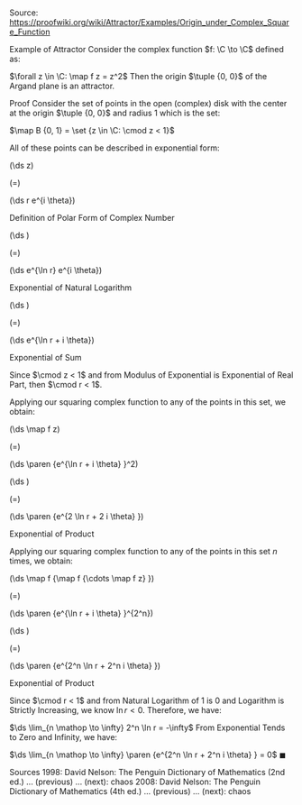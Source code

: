 # 

Source: https://proofwiki.org/wiki/Attractor/Examples/Origin_under_Complex_Square_Function

Example of Attractor
Consider the complex function $f: \C \to \C$ defined as:

$\forall z \in \C: \map f z = z^2$
Then the origin $\tuple {0, 0}$ of the Argand plane is an attractor.


Proof
Consider the set of points in the open (complex) disk with the center at the origin $\tuple {0, 0}$ and radius $1$ which is the set:

$\map B {0, 1} = \set {z \in \C: \cmod z < 1}$

All of these points can be described in exponential form:














\(\ds z\)

\(=\)







\(\ds r e^{i \theta}\)





Definition of Polar Form of Complex Number 














\(\ds \)

\(=\)







\(\ds e^{\ln r} e^{i \theta}\)





Exponential of Natural Logarithm














\(\ds \)

\(=\)







\(\ds e^{\ln r + i \theta}\)





Exponential of Sum



Since $\cmod z < 1$ and from Modulus of Exponential is Exponential of Real Part, then $\cmod r < 1$.

Applying our squaring complex function to any of the points in this set, we obtain:














\(\ds \map f z\)

\(=\)







\(\ds \paren {e^{\ln r + i \theta} }^2\)




















\(\ds \)

\(=\)







\(\ds \paren {e^{2 \ln r + 2 i \theta} }\)





Exponential of Product



Applying our squaring complex function to any of the points in this set $n$ times, we obtain:














\(\ds \map f {\map f {\cdots \map f z} }\)

\(=\)







\(\ds \paren {e^{\ln r + i \theta} }^{2^n}\)




















\(\ds \)

\(=\)







\(\ds \paren {e^{2^n \ln r + 2^n i \theta} }\)





Exponential of Product




Since $\cmod r < 1$ and from Natural Logarithm of 1 is 0 and Logarithm is Strictly Increasing, we know $\ln r < 0$.
Therefore, we have:

$\ds \lim_{n \mathop \to \infty} 2^n \ln r = -\infty$
From Exponential Tends to Zero and Infinity, we have:

$\ds \lim_{n \mathop \to \infty} \paren {e^{2^n \ln r + 2^n i \theta} } = 0$
$\blacksquare$


Sources
1998: David Nelson: The Penguin Dictionary of Mathematics (2nd ed.) ... (previous) ... (next): chaos
2008: David Nelson: The Penguin Dictionary of Mathematics (4th ed.) ... (previous) ... (next): chaos




